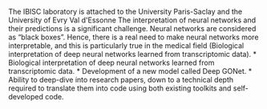 The IBISC laboratory is attached to the University Paris-Saclay and the University of Evry Val d'Essonne
The interpretation of neural networks and their predictions is a significant challenge. Neural networks are considered as “black boxes”. Hence, there is a real need to make neural networks more interpretable, and this is particularly true in the medical field (Biological interpretation of deep neural networks learned from transcriptomic data).
    * Biological interpretation of deep neural networks learned from transcriptomic data.
    * Development of a new model called Deep GONet.
    * Ability to deep-dive into research papers, down to a technical depth required to translate them into code using both existing toolkits and self-developed code.


